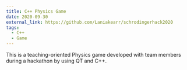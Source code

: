 ```yaml
---
title: C++ Physics Game
date: 2020-09-30
external_link: https://github.com/Laniakearr/schrodingerhack2020
tags:
  - C++
  - Game
---
```

This is a teaching-oriented Physics game developed with team members during a hackathon by using QT and C++.
<!--more-->
